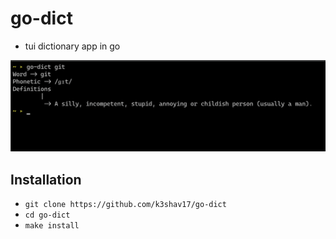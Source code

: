 # go-dict
- tui dictionary app in go

![dictionary.tui](dict.png)

## Installation

- `git clone https://github.com/k3shav17/go-dict`
- `cd go-dict`
- `make install`


